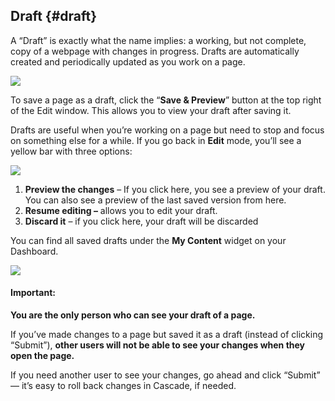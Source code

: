 ## Draft {#draft}

A “Draft” is exactly what the name implies: a working, but not complete, copy of a webpage with changes in progress. Drafts are automatically created and periodically updated as you work on a page.

![](https://northwestern-engineering.gitbooks.io/main-mccormick-site/content/assets/66.png)

To save a page as a draft, click the “**Save & Preview**” button at the top right of the Edit window. This allows you to view your draft after saving it.

Drafts are useful when you’re working on a page but need to stop and focus on something else for a while. If you go back in **Edit** mode, you’ll see a yellow bar with three options:

![](https://northwestern-engineering.gitbooks.io/main-mccormick-site/content/assets/67.jpeg)

1. **Preview the changes** – If you click here, you see a preview of your draft. You can also see a preview of the last saved version from here.
2. **Resume editing –** allows you to edit your draft.
3. **Discard it** – if you click here, your draft will be discarded

You can find all saved drafts under the **My Content** widget on your Dashboard.

![](https://northwestern-engineering.gitbooks.io/main-mccormick-site/content/assets/68.png)

#### Important:

**You are the only person who can see your draft of a page.**

If you’ve made changes to a page but saved it as a draft \(instead of clicking “Submit”\), **other users will not be able to see your changes when they open the page.**

If you need another user to see your changes, go ahead and click “Submit” — it’s easy to roll back changes in Cascade, if needed.

